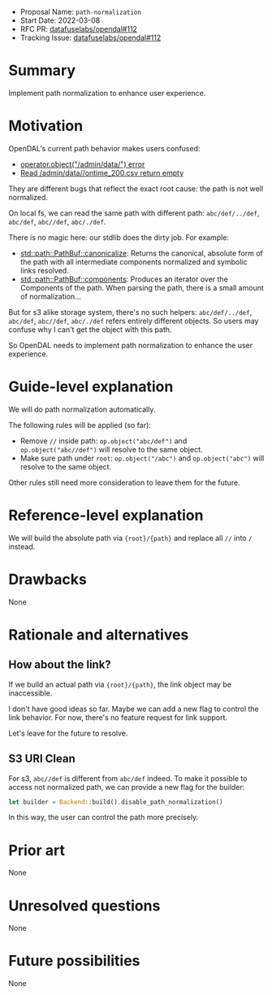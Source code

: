 - Proposal Name: `path-normalization`
- Start Date: 2022-03-08
- RFC PR: [datafuselabs/opendal#112](https://github.com/datafuselabs/opendal/pull/112)
- Tracking Issue: [datafuselabs/opendal#112](https://github.com/datafuselabs/opendal/issues/112)

# Summary

Implement path normalization to enhance user experience.

# Motivation

OpenDAL's current path behavior makes users confused:

- [operator.object("/admin/data/") error](https://github.com/datafuselabs/opendal/issues/107)
- [Read /admin/data//ontime_200.csv return empty](https://github.com/datafuselabs/opendal/issues/109)

They are different bugs that reflect the exact root cause: the path is not well normalized.

On local fs, we can read the same path with different path: `abc/def/../def`, `abc/def`, `abc//def`, `abc/./def`.

There is no magic here: our stdlib does the dirty job. For example:

- [std::path::PathBuf::canonicalize](https://doc.rust-lang.org/std/path/struct.PathBuf.html#method.canonicalize): Returns the canonical, absolute form of the path with all intermediate components normalized and symbolic links resolved.
- [std::path::PathBuf::components](https://doc.rust-lang.org/std/path/struct.PathBuf.html#method.components): Produces an iterator over the Components of the path. When parsing the path, there is a small amount of normalization...

But for s3 alike storage system, there's no such helpers: `abc/def/../def`, `abc/def`, `abc//def`, `abc/./def` refers entirely different objects. So users may confuse why I can't get the object with this path.

So OpenDAL needs to implement path normalization to enhance the user experience.

# Guide-level explanation

We will do path normalization automatically.

The following rules will be applied (so far):

- Remove `//` inside path: `op.object("abc/def")` and `op.object("abc//def")` will resolve to the same object.
- Make sure path under `root`: `op.object("/abc")` and `op.object("abc")` will resolve to the same object.

Other rules still need more consideration to leave them for the future.

# Reference-level explanation

We will build the absolute path via `{root}/{path}` and replace all `//` into `/` instead.

# Drawbacks

None

# Rationale and alternatives

## How about the link?

If we build an actual path via `{root}/{path}`, the link object may be inaccessible.

I don't have good ideas so far. Maybe we can add a new flag to control the link behavior. For now, there's no feature request for link support.

Let's leave for the future to resolve.

## S3 URI Clean

For s3, `abc//def` is different from `abc/def` indeed. To make it possible to access not normalized path, we can provide a new flag for the builder:

```rust
let builder = Backend::build().disable_path_normalization()
```

In this way, the user can control the path more precisely.

# Prior art

None

# Unresolved questions

None

# Future possibilities

None
